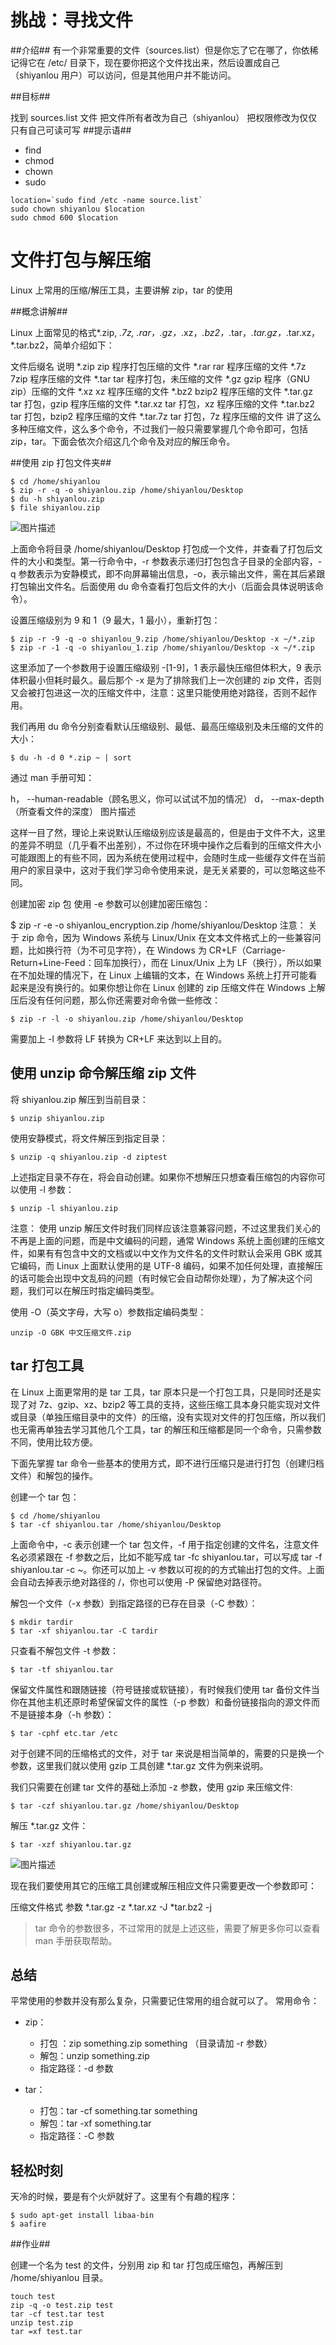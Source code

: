 # 挑战：寻找文件 #
##介绍##
有一个非常重要的文件（sources.list）但是你忘了它在哪了，你依稀记得它在 /etc/ 目录下，现在要你把这个文件找出来，然后设置成自己（shiyanlou 用户）可以访问，但是其他用户并不能访问。

##目标##

找到 sources.list 文件
把文件所有者改为自己（shiyanlou）
把权限修改为仅仅只有自己可读可写
##提示语##

- find
- chmod
- chown
- sudo

```
location=`sudo find /etc -name source.list`
sudo chown shiyanlou $location
sudo chmod 600 $location
```


# 文件打包与解压缩 #

Linux 上常用的压缩/解压工具，主要讲解 zip，tar 的使用

##概念讲解##


 Linux 上面常见的格式*.zip, *.7z, *.rar，*.gz，*.xz，*.bz2，*.tar，*.tar.gz，*.tar.xz，*.tar.bz2，简单介绍如下：

文件后缀名	说明
*.zip	zip 程序打包压缩的文件
*.rar	rar 程序压缩的文件
*.7z	7zip 程序压缩的文件
*.tar	tar 程序打包，未压缩的文件
*.gz	gzip 程序（GNU zip）压缩的文件
*.xz	xz 程序压缩的文件
*.bz2	bzip2 程序压缩的文件
*.tar.gz	tar 打包，gzip 程序压缩的文件
*.tar.xz	tar 打包，xz 程序压缩的文件
*.tar.bz2	tar 打包，bzip2 程序压缩的文件
*.tar.7z	tar 打包，7z 程序压缩的文件
讲了这么多种压缩文件，这么多个命令，不过我们一般只需要掌握几个命令即可，包括 zip，tar。下面会依次介绍这几个命令及对应的解压命令。

##使用 zip 打包文件夹##
```
$ cd /home/shiyanlou
$ zip -r -q -o shiyanlou.zip /home/shiyanlou/Desktop
$ du -h shiyanlou.zip
$ file shiyanlou.zip
```
![图片描述](https://dn-simplecloud.shiyanlou.com/courses/uid1080089-20190526-1558877210437)

上面命令将目录 /home/shiyanlou/Desktop 打包成一个文件，并查看了打包后文件的大小和类型。第一行命令中，-r 参数表示递归打包包含子目录的全部内容，-q 参数表示为安静模式，即不向屏幕输出信息，-o，表示输出文件，需在其后紧跟打包输出文件名。后面使用 du 命令查看打包后文件的大小（后面会具体说明该命令）。

设置压缩级别为 9 和 1（9 最大，1 最小），重新打包：
```
$ zip -r -9 -q -o shiyanlou_9.zip /home/shiyanlou/Desktop -x ~/*.zip
$ zip -r -1 -q -o shiyanlou_1.zip /home/shiyanlou/Desktop -x ~/*.zip
```
这里添加了一个参数用于设置压缩级别 -[1-9]，1 表示最快压缩但体积大，9 表示体积最小但耗时最久。最后那个 -x 是为了排除我们上一次创建的 zip 文件，否则又会被打包进这一次的压缩文件中，注意：这里只能使用绝对路径，否则不起作用。

我们再用 du 命令分别查看默认压缩级别、最低、最高压缩级别及未压缩的文件的大小：
```
$ du -h -d 0 *.zip ~ | sort
```
通过 man 手册可知：

h， --human-readable（顾名思义，你可以试试不加的情况）
d， --max-depth（所查看文件的深度）
图片描述

这样一目了然，理论上来说默认压缩级别应该是最高的，但是由于文件不大，这里的差异不明显（几乎看不出差别），不过你在环境中操作之后看到的压缩文件大小可能跟图上的有些不同，因为系统在使用过程中，会随时生成一些缓存文件在当前用户的家目录中，这对于我们学习命令使用来说，是无关紧要的，可以忽略这些不同。

创建加密 zip 包
使用 -e 参数可以创建加密压缩包：

$ zip -r -e -o shiyanlou_encryption.zip /home/shiyanlou/Desktop
注意： 关于 zip 命令，因为 Windows 系统与 Linux/Unix 在文本文件格式上的一些兼容问题，比如换行符（为不可见字符），在 Windows 为 CR+LF（Carriage-Return+Line-Feed：回车加换行），而在 Linux/Unix 上为 LF（换行），所以如果在不加处理的情况下，在 Linux 上编辑的文本，在 Windows 系统上打开可能看起来是没有换行的。如果你想让你在 Linux 创建的 zip 压缩文件在 Windows 上解压后没有任何问题，那么你还需要对命令做一些修改：
```
$ zip -r -l -o shiyanlou.zip /home/shiyanlou/Desktop
```
需要加上 -l 参数将 LF 转换为 CR+LF 来达到以上目的。


## 使用 unzip 命令解压缩 zip 文件 ##

将 shiyanlou.zip 解压到当前目录：
```
$ unzip shiyanlou.zip
```
使用安静模式，将文件解压到指定目录：
```
$ unzip -q shiyanlou.zip -d ziptest
```
上述指定目录不存在，将会自动创建。如果你不想解压只想查看压缩包的内容你可以使用 -l 参数：
```
$ unzip -l shiyanlou.zip
```
注意： 使用 unzip 解压文件时我们同样应该注意兼容问题，不过这里我们关心的不再是上面的问题，而是中文编码的问题，通常 Windows 系统上面创建的压缩文件，如果有有包含中文的文档或以中文作为文件名的文件时默认会采用 GBK 或其它编码，而 Linux 上面默认使用的是 UTF-8 编码，如果不加任何处理，直接解压的话可能会出现中文乱码的问题（有时候它会自动帮你处理），为了解决这个问题，我们可以在解压时指定编码类型。

使用 -O（英文字母，大写 o）参数指定编码类型：
```
unzip -O GBK 中文压缩文件.zip
```

## tar 打包工具 ##

在 Linux 上面更常用的是 tar 工具，tar 原本只是一个打包工具，只是同时还是实现了对 7z、gzip、xz、bzip2 等工具的支持，这些压缩工具本身只能实现对文件或目录（单独压缩目录中的文件）的压缩，没有实现对文件的打包压缩，所以我们也无需再单独去学习其他几个工具，tar 的解压和压缩都是同一个命令，只需参数不同，使用比较方便。

下面先掌握 tar 命令一些基本的使用方式，即不进行压缩只是进行打包（创建归档文件）和解包的操作。

创建一个 tar 包：
```
$ cd /home/shiyanlou
$ tar -cf shiyanlou.tar /home/shiyanlou/Desktop
```
上面命令中，-c 表示创建一个 tar 包文件，-f 用于指定创建的文件名，注意文件名必须紧跟在 -f 参数之后，比如不能写成 tar -fc shiyanlou.tar，可以写成 tar -f shiyanlou.tar -c ~。你还可以加上 -v 参数以可视的的方式输出打包的文件。上面会自动去掉表示绝对路径的 /，你也可以使用 -P 保留绝对路径符。

解包一个文件（-x 参数）到指定路径的已存在目录（-C 参数）：
```
$ mkdir tardir
$ tar -xf shiyanlou.tar -C tardir
```
只查看不解包文件 -t 参数：
```
$ tar -tf shiyanlou.tar
```
保留文件属性和跟随链接（符号链接或软链接），有时候我们使用 tar 备份文件当你在其他主机还原时希望保留文件的属性（-p 参数）和备份链接指向的源文件而不是链接本身（-h 参数）：
```
$ tar -cphf etc.tar /etc
```
对于创建不同的压缩格式的文件，对于 tar 来说是相当简单的，需要的只是换一个参数，这里我们就以使用 gzip 工具创建 *.tar.gz 文件为例来说明。

我们只需要在创建 tar 文件的基础上添加 -z 参数，使用 gzip 来压缩文件:
```
$ tar -czf shiyanlou.tar.gz /home/shiyanlou/Desktop
```
解压 *.tar.gz 文件：
```
$ tar -xzf shiyanlou.tar.gz
```
![图片描述](https://dn-simplecloud.shiyanlou.com/courses/uid1080089-20190526-1558878329571)


现在我们要使用其它的压缩工具创建或解压相应文件只需要更改一个参数即可：

压缩文件格式	参数
*.tar.gz	-z
*.tar.xz	-J
*tar.bz2	-j
>tar 命令的参数很多，不过常用的就是上述这些，需要了解更多你可以查看 man 手册获取帮助。

## 总结 ##

平常使用的参数并没有那么复杂，只需要记住常用的组合就可以了。 常用命令：

- zip：
  - 打包 ：zip something.zip something （目录请加 -r 参数）
  - 解包：unzip something.zip
  - 指定路径：-d 参数

- tar：
  - 打包：tar -cf something.tar something
  - 解包：tar -xf something.tar
  - 指定路径：-C 参数

## 轻松时刻 ##

天冷的时候，要是有个火炉就好了。这里有个有趣的程序：
```
$ sudo apt-get install libaa-bin 
$ aafire
```
##作业##

创建一个名为 test 的文件，分别用 zip 和 tar 打包成压缩包，再解压到 /home/shiyanlou 目录。

```
touch test
zip -q -o test.zip test
tar -cf test.tar test
unzip test.zip
tar =xf test.tar
```
















































